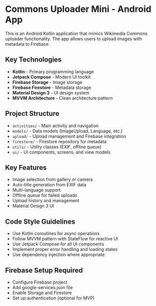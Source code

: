 <!-- Use this file to provide workspace-specific custom instructions to Copilot. For more details, visit https://code.visualstudio.com/docs/copilot/copilot-customization#_use-a-githubcopilotinstructionsmd-file -->

# Commons Uploader Mini - Android App

This is an Android Kotlin application that mimics Wikimedia Commons uploader functionality. The app allows users to upload images with metadata to Firebase.

## Key Technologies
- **Kotlin** - Primary programming language
- **Jetpack Compose** - Modern UI toolkit
- **Firebase Storage** - Image storage
- **Firebase Firestore** - Metadata storage
- **Material Design 3** - UI design system
- **MVVM Architecture** - Clean architecture pattern

## Project Structure
- `activities/` - Main activity and navigation
- `models/` - Data models (ImageUpload, Language, etc.)
- `upload/` - Upload management and Firebase integration
- `firestore/` - Firestore repository for metadata
- `utils/` - Utility classes (EXIF, offline queue)
- `ui/` - UI components, screens, and view models

## Key Features
- Image selection from gallery or camera
- Auto-title generation from EXIF data
- Multi-language support
- Offline queue for failed uploads
- Upload history and management
- Material Design 3 UI

## Code Style Guidelines
- Use Kotlin coroutines for async operations
- Follow MVVM pattern with StateFlow for reactive UI
- Use Jetpack Compose for all UI components
- Implement proper error handling and loading states
- Use dependency injection where appropriate

## Firebase Setup Required
- Configure Firebase project
- Add google-services.json file
- Enable Storage and Firestore
- Set up authentication (optional for MVP)
